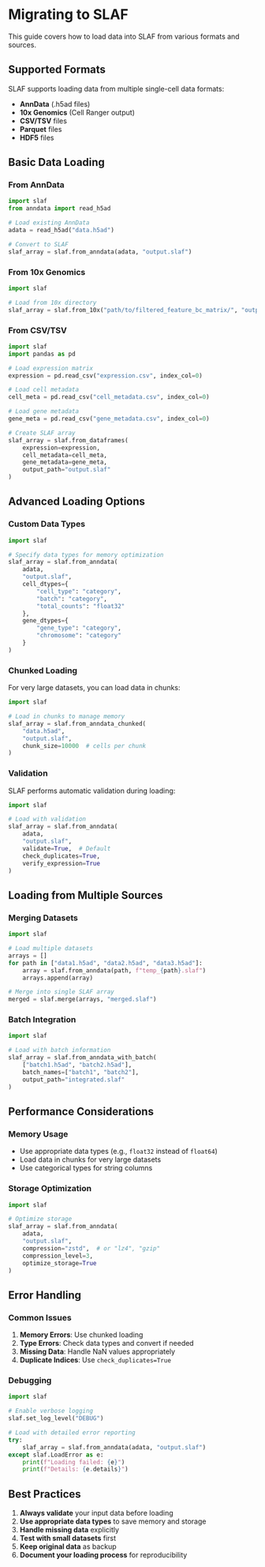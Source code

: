 # Migrating to SLAF

This guide covers how to load data into SLAF from various formats and sources.

## Supported Formats

SLAF supports loading data from multiple single-cell data formats:

- **AnnData** (.h5ad files)
- **10x Genomics** (Cell Ranger output)
- **CSV/TSV** files
- **Parquet** files
- **HDF5** files

## Basic Data Loading

### From AnnData

```python
import slaf
from anndata import read_h5ad

# Load existing AnnData
adata = read_h5ad("data.h5ad")

# Convert to SLAF
slaf_array = slaf.from_anndata(adata, "output.slaf")
```

### From 10x Genomics

```python
import slaf

# Load from 10x directory
slaf_array = slaf.from_10x("path/to/filtered_feature_bc_matrix/", "output.slaf")
```

### From CSV/TSV

```python
import slaf
import pandas as pd

# Load expression matrix
expression = pd.read_csv("expression.csv", index_col=0)

# Load cell metadata
cell_meta = pd.read_csv("cell_metadata.csv", index_col=0)

# Load gene metadata
gene_meta = pd.read_csv("gene_metadata.csv", index_col=0)

# Create SLAF array
slaf_array = slaf.from_dataframes(
    expression=expression,
    cell_metadata=cell_meta,
    gene_metadata=gene_meta,
    output_path="output.slaf"
)
```

## Advanced Loading Options

### Custom Data Types

```python
import slaf

# Specify data types for memory optimization
slaf_array = slaf.from_anndata(
    adata,
    "output.slaf",
    cell_dtypes={
        "cell_type": "category",
        "batch": "category",
        "total_counts": "float32"
    },
    gene_dtypes={
        "gene_type": "category",
        "chromosome": "category"
    }
)
```

### Chunked Loading

For very large datasets, you can load data in chunks:

```python
import slaf

# Load in chunks to manage memory
slaf_array = slaf.from_anndata_chunked(
    "data.h5ad",
    "output.slaf",
    chunk_size=10000  # cells per chunk
)
```

### Validation

SLAF performs automatic validation during loading:

```python
import slaf

# Load with validation
slaf_array = slaf.from_anndata(
    adata,
    "output.slaf",
    validate=True,  # Default
    check_duplicates=True,
    verify_expression=True
)
```

## Loading from Multiple Sources

### Merging Datasets

```python
import slaf

# Load multiple datasets
arrays = []
for path in ["data1.h5ad", "data2.h5ad", "data3.h5ad"]:
    array = slaf.from_anndata(path, f"temp_{path}.slaf")
    arrays.append(array)

# Merge into single SLAF array
merged = slaf.merge(arrays, "merged.slaf")
```

### Batch Integration

```python
import slaf

# Load with batch information
slaf_array = slaf.from_anndata_with_batch(
    ["batch1.h5ad", "batch2.h5ad"],
    batch_names=["batch1", "batch2"],
    output_path="integrated.slaf"
)
```

## Performance Considerations

### Memory Usage

- Use appropriate data types (e.g., `float32` instead of `float64`)
- Load data in chunks for very large datasets
- Use categorical types for string columns

### Storage Optimization

```python
import slaf

# Optimize storage
slaf_array = slaf.from_anndata(
    adata,
    "output.slaf",
    compression="zstd",  # or "lz4", "gzip"
    compression_level=3,
    optimize_storage=True
)
```

## Error Handling

### Common Issues

1. **Memory Errors**: Use chunked loading
2. **Type Errors**: Check data types and convert if needed
3. **Missing Data**: Handle NaN values appropriately
4. **Duplicate Indices**: Use `check_duplicates=True`

### Debugging

```python
import slaf

# Enable verbose logging
slaf.set_log_level("DEBUG")

# Load with detailed error reporting
try:
    slaf_array = slaf.from_anndata(adata, "output.slaf")
except slaf.LoadError as e:
    print(f"Loading failed: {e}")
    print(f"Details: {e.details}")
```

## Best Practices

1. **Always validate** your input data before loading
2. **Use appropriate data types** to save memory and storage
3. **Handle missing data** explicitly
4. **Test with small datasets** first
5. **Keep original data** as backup
6. **Document your loading process** for reproducibility
